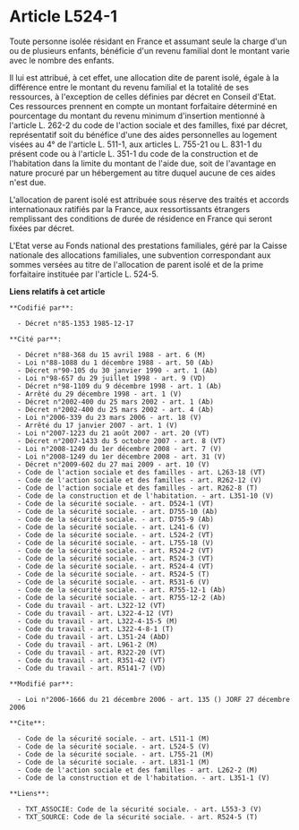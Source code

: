 # Article L524-1

Toute personne isolée résidant en France et assumant seule la charge d'un ou de plusieurs enfants, bénéficie d'un revenu
familial dont le montant varie avec le nombre des enfants.

Il lui est attribué, à cet effet, une allocation dite de parent isolé, égale à la différence entre le montant du revenu
familial et la totalité de ses ressources, à l'exception de celles définies par décret en Conseil d'Etat. Ces ressources
prennent en compte un montant forfaitaire déterminé en pourcentage du montant du revenu minimum d'insertion mentionné à
l'article L. 262-2 du code de l'action sociale et des familles, fixé par décret, représentatif soit du bénéfice d'une des
aides personnelles au logement visées au 4° de l'article L. 511-1, aux articles L. 755-21 ou L. 831-1 du présent code ou à
l'article L. 351-1 du code de la construction et de l'habitation dans la limite du montant de l'aide due, soit de l'avantage
en nature procuré par un hébergement au titre duquel aucune de ces aides n'est due.

L'allocation de parent isolé est attribuée sous réserve des traités et accords internationaux ratifiés par la France, aux
ressortissants étrangers remplissant des conditions de durée de résidence en France qui seront fixées par décret. 

L'Etat verse au Fonds national des prestations familiales, géré par la Caisse nationale des allocations familiales, une
subvention correspondant aux sommes versées au titre de l'allocation de parent isolé et de la prime forfaitaire instituée par
l'article L. 524-5.

**Liens relatifs à cet article**

	**Codifié par**:

	  - Décret n°85-1353 1985-12-17

	**Cité par**:

	  - Décret n°88-368 du 15 avril 1988 - art. 6 (M)
	  - Loi n°88-1088 du 1 décembre 1988 - art. 50 (Ab)
	  - Décret n°90-105 du 30 janvier 1990 - art. 1 (Ab)
	  - Loi n°98-657 du 29 juillet 1998 - art. 9 (VD)
	  - Décret n°98-1109 du 9 décembre 1998 - art. 1 (Ab)
	  - Arrêté du 29 décembre 1998 - art. 1 (V)
	  - Décret n°2002-400 du 25 mars 2002 - art. 1 (Ab)
	  - Décret n°2002-400 du 25 mars 2002 - art. 4 (Ab)
	  - Loi n°2006-339 du 23 mars 2006 - art. 18 (V)
	  - Arrêté du 17 janvier 2007 - art. 1 (V)
	  - Loi n°2007-1223 du 21 août 2007 - art. 20 (VT)
	  - Décret n°2007-1433 du 5 octobre 2007 - art. 8 (VT)
	  - Loi n°2008-1249 du 1er décembre 2008 - art. 7 (V)
	  - Loi n°2008-1249 du 1er décembre 2008 - art. 31 (V)
	  - Décret n°2009-602 du 27 mai 2009 - art. 10 (V)
	  - Code de l'action sociale et des familles - art. L263-18 (VT)
	  - Code de l'action sociale et des familles - art. R262-12 (V)
	  - Code de l'action sociale et des familles - art. R262-8 (T)
	  - Code de la construction et de l'habitation. - art. L351-10 (V)
	  - Code de la sécurité sociale. - art. D524-1 (VT)
	  - Code de la sécurité sociale. - art. D755-10 (Ab)
	  - Code de la sécurité sociale. - art. D755-9 (Ab)
	  - Code de la sécurité sociale. - art. L241-6 (V)
	  - Code de la sécurité sociale. - art. L524-2 (VT)
	  - Code de la sécurité sociale. - art. L755-18 (V)
	  - Code de la sécurité sociale. - art. R524-2 (VT)
	  - Code de la sécurité sociale. - art. R524-3 (VT)
	  - Code de la sécurité sociale. - art. R524-4 (VT)
	  - Code de la sécurité sociale. - art. R524-5 (T)
	  - Code de la sécurité sociale. - art. R531-6 (V)
	  - Code de la sécurité sociale. - art. R755-12-1 (Ab)
	  - Code de la sécurité sociale. - art. R755-12-2 (Ab)
	  - Code du travail - art. L322-12 (VT)
	  - Code du travail - art. L322-4-12 (VT)
	  - Code du travail - art. L322-4-15-5 (M)
	  - Code du travail - art. L322-4-8-1 (T)
	  - Code du travail - art. L351-24 (AbD)
	  - Code du travail - art. L961-2 (M)
	  - Code du travail - art. R322-20 (VT)
	  - Code du travail - art. R351-42 (VT)
	  - Code du travail - art. R5141-7 (VD)

	**Modifié par**:

	  - Loi n°2006-1666 du 21 décembre 2006 - art. 135 () JORF 27 décembre 2006

	**Cite**:

	  - Code de la sécurité sociale. - art. L511-1 (M)
	  - Code de la sécurité sociale. - art. L524-5 (V)
	  - Code de la sécurité sociale. - art. L755-21 (M)
	  - Code de la sécurité sociale. - art. L831-1 (M)
	  - Code de l'action sociale et des familles - art. L262-2 (M)
	  - Code de la construction et de l'habitation. - art. L351-1 (V)

	**Liens**:

	  - TXT_ASSOCIE: Code de la sécurité sociale. - art. L553-3 (V)
	  - TXT_SOURCE: Code de la sécurité sociale. - art. R524-5 (T)

